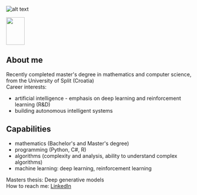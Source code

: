 ![alt text](https://i.imgflip.com/4oy7zo.jpg)

<p>
  <img src="https://i.imgflip.com/4oy7zo.jpg" height=75 width=50>
</p>

## About me
Recently completed master's degree in mathematics and computer science, from the University of Split (Croatia) <br>
Career interests:
- artificial intelligence - emphasis on deep learning and reinforcement learning (R&D)
- building autonomous intelligent systems <br>

## Capabilities
- mathematics (Bachelor's and Master's degree)
- programming (Python, C#, R)
- algorithms (complexity and analysis, ability to understand complex algorithms)
- machine learning: deep learning, reinforcement learning <br>

Masters thesis: Deep generative models <br>
How to reach me: [LinkedIn](https://hr.linkedin.com/in/mate-%C4%87ori%C4%87) <br>
<!--
**mcoric96/mcoric96** is a ✨ _special_ ✨ repository because its `README.md` (this file) appears on your GitHub profile.
